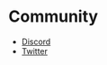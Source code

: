 # Community

- [Discord](https://discord.gg/5SUXvP9A)
- [Twitter](https://twitter.com/RivetOfficial)

